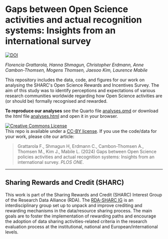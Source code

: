 # Gaps between Open Science activities and actual recognition systems: Insights from an international survey

[![DOI](https://zenodo.org/badge/758446845.svg)](https://zenodo.org/doi/10.5281/zenodo.11080943)  

*Florencia Grattarola, Hanna Shmagun, Christopher Erdmann, Anne Cambon-Thomsen, Mogens Thomsen, Jaesoo Kim, Laurence Mabile*

This repository includes the data, code, and figures for our work on analysing the SHARC's Open Science Rewards and Incentives Survey. The aim of this study was to identify perceptions and expectations of various research communities worldwide regarding how Open Science activities are (or should be) formally recognised and rewarded.


**To reproduce our analyses** see the Quarto file [analyses.qmd](code/analyses.qmd) or download the *html* file [analyses.html](code/analyses.html) and open it in your browser.  

<a rel="license" href="http://creativecommons.org/licenses/by/4.0/"><img alt="Creative Commons License" style="border-width:0" src="https://i.creativecommons.org/l/by/4.0/80x15.png" /></a><br />This repo is available under a <a rel="license" href="http://creativecommons.org/licenses/by/4.0/">CC-BY license</a>. If you use the code/data for your work, please cite our article:

> Grattarola F., Shmagun H, Erdmann C., Cambon-Thomsen A., Thomsen M., Kim J., Mabile L. (2024) Gaps between Open Science policies activities and actual recognition systems: Insights from an international survey. *PLOS ONE*.  


---

## Sharing Rewards and Credit (SHARC) 

This work is part of the Sharing Rewards and Credit (SHARC) Interest Group of the Research Data Alliance (RDA). The [RDA-SHARC IG](https://www.rd-alliance.org/groups/sharing-rewards-and-credit-sharc-ig) is an interdisciplinary group set up to unpack and improve crediting and rewarding mechanisms in the data/resource sharing process. The main goals are to foster the implementation of rewarding paths and encourage the adoption of data sharing activities-related criteria in the research evaluation process at the institutional, national and European/international levels. 
